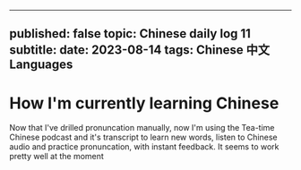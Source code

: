 ---
published: false
topic: Chinese daily log 11
subtitle: 
date: 2023-08-14
tags: Chinese 中文 Languages
--

# How I'm currently learning Chinese

Now that I've drilled pronuncation manually, now I'm using the Tea-time Chinese podcast
and it's transcript to learn new words, listen to Chinese audio and practice pronuncation,
with instant feedback. It seems to work pretty well at the moment
